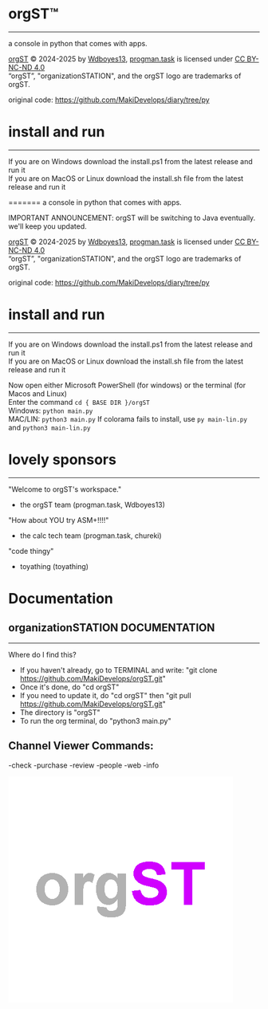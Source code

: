 # orgST™
-- -- -- --
a console in python that comes with apps. 

[orgST](https://github.com/MakiDevelops/orgST) © 2024-2025 by [Wdboyes13](https://github.com/Wdboyes13), [progman.task](https://github.com/MakiDevelops) is licensed under [CC BY-NC-ND 4.0](https://creativecommons.org/licenses/by-nc-nd/4.0/)  
“orgST”, "organizationSTATION", and the orgST logo are trademarks of orgST.  
  
original code: https://github.com/MakiDevelops/diary/tree/py  
  
# install and run
-- -- -- -- -- --
If you are on Windows download the install.ps1 from the latest release and run it  
If you are on MacOS or Linux download the install.sh file from the latest release and run it  

=======
a console in python that comes with apps.

IMPORTANT ANNOUNCEMENT: orgST will be switching to Java eventually. we'll keep you updated.

[orgST](https://github.com/MakiDevelops/orgST) © 2024-2025 by [Wdboyes13](https://github.com/Wdboyes13), [progman.task](https://github.com/MakiDevelops) is licensed under [CC BY-NC-ND 4.0](https://creativecommons.org/licenses/by-nc-nd/4.0/)  
“orgST”, "organizationSTATION", and the orgST logo are trademarks of orgST.  
  
original code: https://github.com/MakiDevelops/diary/tree/py  
  
# install and run
-- -- -- -- -- --
If you are on Windows download the install.ps1 from the latest release and run it  
If you are on MacOS or Linux download the install.sh file from the latest release and run it  

Now open either Microsoft PowerShell (for windows) or the terminal (for Macos and Linux)  
Enter the command `cd { BASE DIR }/orgST`  
Windows: `python main.py`  
MAC/LIN: `python3 main.py`
If colorama fails to install, use `py main-lin.py` and `python3 main-lin.py`

# lovely sponsors
-- -- -- -- -- -- --

"Welcome to orgST's workspace."
- the orgST team
(progman.task, Wdboyes13)

"How about YOU try ASM+!!!!"
- the calc tech team
(progman.task, chureki)

"code thingy"
- toyathing
(toyathing)

# Documentation
## organizationSTATION DOCUMENTATION

-------------------
Where do I find this?
- If you haven't already, go to TERMINAL and write: "git clone https://github.com/MakiDevelops/orgST.git"
- Once it's done, do "cd orgST"
- If you need to update it, do "cd orgST" then "git pull https://github.com/MakiDevelops/orgST.git"
- The directory is "orgST"
- To run the org terminal, do "python3 main.py"

## Channel Viewer Commands:
-check
-purchase
-review
-people
-web
-info
  

![orgST logo](image.png)  
